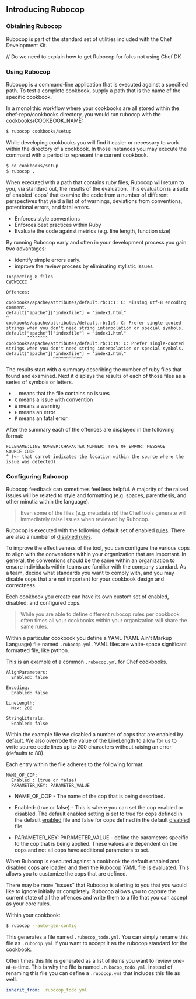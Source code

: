 ## Introducing Rubocop

### Obtaining Rubocop

Rubocop is part of the standard set of utilities included with the Chef Development Kit. 

// Do we need to explain how to get Rubocop for folks not using Chef DK

### Using Rubocop

Rubocop is a command-line application that is executed against a specified path. To test a complete cookbook, supply a path that is the name of the specific cookbook. 

In a monolithic workflow where your cookbooks are all stored within the chef-repo/cookbooks directory, you would run rubocop with the cookbooks/COOKBOOK_NAME:

```bash
$ rubocop cookbooks/setup
```

While developing cookbooks you will find it easier or necessary to work within the directory of a cookbook. In those instances you may execute the command with a period to represent the current cookbook.

```bash
$ cd cookbooks/setup
$ rubocop .
```

When executed with a path that contains ruby files, Rubocop will return to you, via standard out, the results of the evaluation. This evaluation is a suite of enabled 'cops' that examine the code from a number of different perspectives that yield a list of of warnings, deviations from conventions, potentional errors, and fatal errors.

* Enforces style conventions
* Enforces best practices within Ruby
* Evaluate the code against metrics (e.g. line length, function size)

By running Rubocop early and often in your development process you gain two advantages:

* identify simple errors early.
* improve the review process by eliminating stylistic issues  

```
Inspecting 8 files
CWCWCCCC

Offences:

cookbooks/apache/attributes/default.rb:1:1: C: Missing utf-8 encoding comment.
default["apache"]["indexfile"] = "index1.html"
^
cookbooks/apache/attributes/default.rb:1:9: C: Prefer single-quoted strings when you don't need string interpolation or special symbols.
default["apache"]["indexfile"] = "index1.html"
        ^^^^^^^^
cookbooks/apache/attributes/default.rb:1:19: C: Prefer single-quoted strings when you don't need string interpolation or special symbols.
default["apache"]["indexfile"] = "index1.html"
                  ^^^^^^^^^^^
```

The results start with a summary describing the number of ruby files that found and examined. Next it displays the results of each of those files as a series of symbols or letters.

* `.` means that the file contains no issues
* `C` means a issue with convention
* `W` means a warning
* `E` means an error
* `F` means an fatal error

After the summary each of the offences are displayed in the following format:

```
FILENAME:LINE_NUMBER:CHARACTER_NUMBER: TYPE_OF_ERROR: MESSAGE
SOURCE CODE
^ (<- that carrot indicates the location within the source where the issue was detected)
```

### Configuring Rubocop

Rubocop feedback can sometimes feel less helpful. A majority of the raised issues will be related to style and formatting (e.g. spaces, parenthesis, and other minutia within the language).

> Even some of the files (e.g. metadata.rb) the Chef tools generate will immediately raise issues when reviewed by Rubocop.

Rubocop is executed with the following default set of enabled [rules](https://github.com/bbatsov/rubocop/blob/master/config/enabled.yml). There are also a number of [disabled rules](https://github.com/bbatsov/rubocop/blob/master/config/disabled.yml).

To improve the effectiveness of the tool, you can configure the various cops to align with the conventions within your organization that are important. In general, the conventions should be the same within an organization to ensure individuals within teams are familiar with the company standard. As a team, decide what standards you want to comply with, and you may disable cops that are not important for your cookbook design and correctness.

Eech cookbook you create can have its own custom set of enabled, disabled, and configured cops.

> While you are able to define different rubocop rules per cookbook often times all your cookbooks within your organization will share the same rules.

Within a particular cookbook you define a YAML (YAML Ain't Markup Language) file named `.rubocop.yml`. YAML files are white-space significant formatted file, like python.

This is an example of a common `.rubocop.yml` for Chef cookbooks.

```
AlignParameters:
  Enabled: false

Encoding:
  Enabled: false

LineLength:
  Max: 200

StringLiterals:
  Enabled: false
```

Within the example file we disabled a number of cops that are enabled by default. We also overrode the value of the LineLength to allow for us to write source code lines up to 200 characters without raising an error (defaults to 80).

Each entry within the file adheres to the following format:

```
NAME_OF_COP:
  Enabled : (true or false)
  PARAMETER_KEY: PARAMETER_VALUE
```

* NAME_OF_COP - The name of the cop that is being described.

* Enabled: (true or false) - This is where you can set the cop enabled or disabled. The default enabled setting is set to true for cops defined in the default [enabled](https://github.com/bbatsov/rubocop/blob/master/config/enabled.yml) file and false for cops defined in the default [disabled](https://github.com/bbatsov/rubocop/blob/master/config/disabled.yml) file.

* PARAMETER_KEY: PARAMETER_VALUE - define the parameters specific to the cop that is being applied. These values are dependent on the cops and not all cops have additional parameters to set.

When Rubocop is executed against a cookbook the default enabled and disabled cops are loaded and then the Rubocop YAML file is evaluated. This allows you to customize the cops that are defined.

There may be more "issues" that Rubocop is alerting to you that you would like to ignore initially or completely. Rubocop allows you to capture the current state of all the offences and write them to a file that you can accept as your core rules.

Within your cookbook:

```bash
$ rubocop --auto-gen-config
```

This generates a file named `.rubocop_todo.yml`. You can simply rename this file as `.rubocop.yml` if you want to accept it as the rubocop standard for the cookbook.

Often times this file is generated as a list of items you want to review one-at-a-time. This is why the file is named `.rubocop_todo.yml`. Instead of renaming this file you can define a `.rubocop.yml` that includes this file as well.

```yaml
inherit_from: .rubocop_todo.yml
```